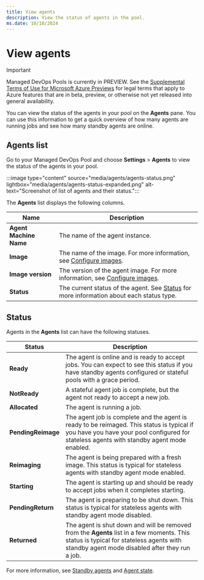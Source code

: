 ```yaml
---
title: View agents
description: View the status of agents in the pool.
ms.date: 10/18/2024
---
```


# View agents

> [!IMPORTANT]
> Managed DevOps Pools is currently in PREVIEW.
> See the [Supplemental Terms of Use for Microsoft Azure Previews](https://azure.microsoft.com/support/legal/preview-supplemental-terms/) for legal terms that apply to Azure features that are in beta, preview, or otherwise not yet released into general availability.

You can view the status of the agents in your pool on the **Agents** pane. You can use this information to get a quick overview of how many agents are running jobs and see how many standby agents are online.

## Agents list

Go to your Managed DevOps Pool and choose **Settings** > **Agents** to view the status of the agents in your pool.

:::image type="content" source="media/agents/agents-status.png" lightbox="media/agents/agents-status-expanded.png" alt-text="Screenshot of list of agents and their status.":::

The **Agents** list displays the following columns.

| Name | Description |
|------|-------------|
| **Agent Machine Name** | The name of the agent instance. |
| **Image** | The name of the image. For more information, see [Configure images](configure-images.md). |
| **Image version** | The version of the agent image. For more information, see [Configure images](configure-images.md). |
| **Status** | The current status of the agent. See [Status](#status) for more information about each status type. |

## Status

Agents in the **Agents** list can have the following statuses.

| Status | Description |
|--------|-------------|
| **Ready**  | The agent is online and is ready to accept jobs. You can expect to see this status if you have standby agents configured or stateful pools with a grace period. |
| **NotReady** | A stateful agent job is complete, but the agent not ready to accept a new job. |
| **Allocated** | The agent is running a job. |
| **PendingReimage** | The agent job is complete and the agent is ready to be reimaged. This status is typical if you have you have your pool configured for stateless agents with standby agent mode enabled. |
| **Reimaging** | The agent is being prepared with a fresh image. This status is typical for stateless agents with standby agent mode enabled. |
| **Starting** | The agent is starting up and should be ready to accept jobs when it completes starting. |
| **PendingReturn** | The agent is preparing to be shut down. This status is typical for stateless agents with standby agent mode disabled. |
| **Returned** | The agent is shut down and will be removed from the **Agents** list in a few moments. This status is typical for stateless agents with standby agent mode disabled after they run a job. |

For more information, see [Standby agents](configure-scaling.md#standby-agent-mode) and [Agent state](configure-scaling.md#agent-state).

